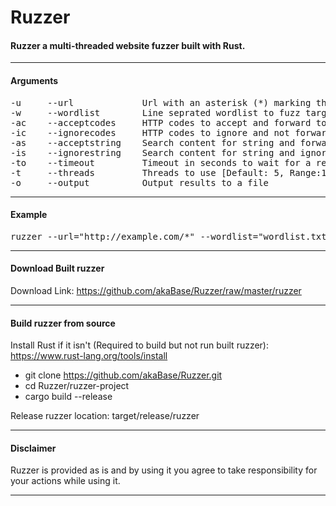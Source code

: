 # Ruzzer
#### Ruzzer a multi-threaded website fuzzer built with Rust.


***
#### Arguments
<pre>
-u     --url             Url with an asterisk (*) marking the fuzz position
-w     --wordlist        Line seprated wordlist to fuzz target
-ac    --acceptcodes     HTTP codes to accept and forward to output
-ic    --ignorecodes     HTTP codes to ignore and not forward to output
-as    --acceptstring    Search content for string and forward Url if found
-is    --ignorestring    Search content for string and ignore Url if found
-to    --timeout         Timeout in seconds to wait for a request  [Default: 3, Range:1-180]
-t     --threads         Threads to use [Default: 5, Range:1-100]
-o     --output          Output results to a file
</pre>

***
#### Example
<pre>
ruzzer --url="http://example.com/*" --wordlist="wordlist.txt" --acceptcodes="200,403" --output="results.txt"
</pre>

***
#### Download Built ruzzer 
Download Link: https://github.com/akaBase/Ruzzer/raw/master/ruzzer
***
#### Build ruzzer from source
Install Rust if it isn't (Required to build but not run built ruzzer): https://www.rust-lang.org/tools/install


* git clone https://github.com/akaBase/Ruzzer.git
* cd Ruzzer/ruzzer-project
* cargo build --release

Release ruzzer location: target/release/ruzzer
***
#### Disclaimer
Ruzzer is provided as is and by using it you agree to take responsibility for your actions while using it.
***
